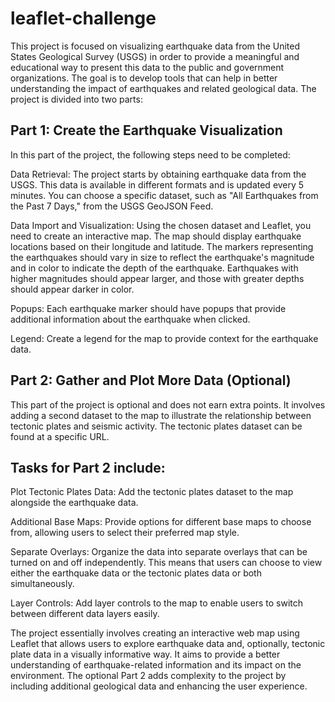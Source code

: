 # leaflet-challenge

This project is focused on visualizing earthquake data from the United States Geological Survey (USGS) in order to provide a meaningful and educational way to present this data to the public and government organizations. The goal is to develop tools that can help in better understanding the impact of earthquakes and related geological data. The project is divided into two parts:

## Part 1: Create the Earthquake Visualization
In this part of the project, the following steps need to be completed:

Data Retrieval: The project starts by obtaining earthquake data from the USGS. This data is available in different formats and is updated every 5 minutes. You can choose a specific dataset, such as "All Earthquakes from the Past 7 Days," from the USGS GeoJSON Feed.

Data Import and Visualization: Using the chosen dataset and Leaflet, you need to create an interactive map. The map should display earthquake locations based on their longitude and latitude. The markers representing the earthquakes should vary in size to reflect the earthquake's magnitude and in color to indicate the depth of the earthquake. Earthquakes with higher magnitudes should appear larger, and those with greater depths should appear darker in color.

Popups: Each earthquake marker should have popups that provide additional information about the earthquake when clicked.

Legend: Create a legend for the map to provide context for the earthquake data.

## Part 2: Gather and Plot More Data (Optional)
This part of the project is optional and does not earn extra points. It involves adding a second dataset to the map to illustrate the relationship between tectonic plates and seismic activity. The tectonic plates dataset can be found at a specific URL.

## Tasks for Part 2 include:

Plot Tectonic Plates Data: Add the tectonic plates dataset to the map alongside the earthquake data.

Additional Base Maps: Provide options for different base maps to choose from, allowing users to select their preferred map style.

Separate Overlays: Organize the data into separate overlays that can be turned on and off independently. This means that users can choose to view either the earthquake data or the tectonic plates data or both simultaneously.

Layer Controls: Add layer controls to the map to enable users to switch between different data layers easily.

The project essentially involves creating an interactive web map using Leaflet that allows users to explore earthquake data and, optionally, tectonic plate data in a visually informative way. It aims to provide a better understanding of earthquake-related information and its impact on the environment. The optional Part 2 adds complexity to the project by including additional geological data and enhancing the user experience.
